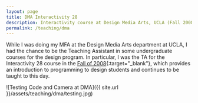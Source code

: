 ```yaml
---
layout: page
title: DMA Interactivity 28
description: Interactivity course at Design Media Arts, UCLA (Fall 2008)
permalink: /teaching/dma
---
```


While I was doing my MFA at the Design Media Arts department at UCLA, I had the chance to be the Teaching Assistant in some undergraduate courses for the design program. In particular, I was the TA for the Interactivity 28 course in the [Fall of 2008](https://classes.dma.ucla.edu/Fall08/28/){:target="_blank"}, which provides an introduction to programming to design students and continues to be taught to this day.

![Testing Code and Camera at DMA]({{ site.url }}/assets/teaching/dma/testing.jpg)
